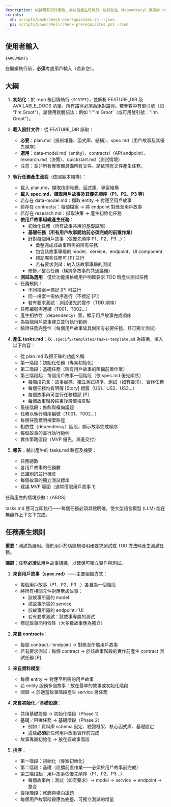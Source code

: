 ```yaml
---
description: 根據現有設計產物，為功能產生可執行、依相依性（dependency）排序的 tasks.md。
scripts:
  sh: scripts/bash/check-prerequisites.sh --json
  ps: scripts/powershell/check-prerequisites.ps1 -Json
---
```


## 使用者輸入

```text
$ARGUMENTS
```

在繼續執行前，**必須**考慮用戶輸入（若非空）。

## 大綱

1. **初始化**：於 repo 根目錄執行 `{SCRIPT}`，並解析 FEATURE_DIR 及 AVAILABLE_DOCS 清單。所有路徑必須為絕對路徑。若參數中有單引號（如 "I'm Groot"），請使用跳脫語法：例如 'I'\''m Groot'（或可用雙引號："I'm Groot"）。

2. **載入設計文件**：從 FEATURE_DIR 讀取：
   - **必要**：plan.md（技術堆疊、函式庫、結構）、spec.md（用戶故事及其優先順序）
   - **選用**：data-model.md（entity）、contracts/（API endpoint）、research.md（決策）、quickstart.md（測試情境）
   - 注意：並非所有專案都具備所有文件。請依現有文件產生任務。

3. **執行任務產生流程**（依照範本結構）：
   - 載入 plan.md，擷取技術堆疊、函式庫、專案結構
   - **載入 spec.md，擷取用戶故事及其優先順序（P1、P2、P3 等）**
   - 若存在 data-model.md：擷取 entity → 對應至用戶故事
   - 若存在 contracts/：每個檔案 → 將 endpoint 對應至用戶故事
   - 若存在 research.md：擷取決策 → 產生初始化任務
   - **依用戶故事組織產生任務**：
     - 初始化任務（所有故事共用的基礎設施）
     - **基礎任務（所有用戶故事開始前必須完成的前置作業）**
     - 針對每個用戶故事（依優先順序 P1、P2、P3...）：
       - 彙整完成該故事所需的所有任務
       - 包含該故事專屬的 model、service、endpoint、UI component
       - 標記哪些任務可 [P] 並行
       - 若有要求測試：納入該故事專屬的測試
     - 修飾／整合任務（橫跨多故事的共通議題）
   - **測試為選用**：僅於功能規格或用戶明確要求 TDD 時產生測試任務
   - 任務規則：
     - 不同檔案＝標記 [P] 可並行
     - 同一檔案＝需依序進行（不標記 [P]）
     - 若有要求測試：測試優先於實作（TDD 順序）
   - 任務編號需連續（T001、T002...）
   - 產生相依性（dependency）圖，顯示用戶故事完成順序
   - 為每個用戶故事建立並行執行範例
   - 驗證任務完整性（每個用戶故事皆具備所有必要任務，且可獨立測試）

4. **產生 tasks.md**：以 `.specify/templates/tasks-template.md` 為結構，填入以下內容：
   - 從 plan.md 取得正確的功能名稱
   - 第一階段：初始化任務（專案初始化）
   - 第二階段：基礎任務（所有用戶故事的阻擋前置作業）
   - 第三階段起：每個用戶故事一個階段（依 spec.md 優先順序）
     - 每階段包含：故事目標、獨立測試標準、測試（如有要求）、實作任務
     - 每個任務均有明確 [Story] 標籤（US1、US2、US3...）
     - 每個故事內可並行任務標記 [P]
     - 每個故事階段結束後設置檢查點
   - 最後階段：修飾與橫向議題
   - 任務以執行順序編號（T001、T002...）
   - 每個任務標明檔案路徑
   - 相依性（dependency）區段，顯示故事完成順序
   - 每個故事的並行執行範例
   - 實作策略區段（MVP 優先，漸進交付）

5. **報告**：輸出產生的 tasks.md 路徑及摘要：
   - 任務總數
   - 各用戶故事的任務數
   - 已識別的並行機會
   - 每個故事的獨立測試標準
   - 建議 MVP 範圍（通常僅限用戶故事 1）

任務產生的情境參數：{ARGS}

tasks.md 應可立即執行——每個任務必須具體明確，使大型語言模型 (LLM) 能在無額外上下文下完成。

## 任務產生規則

**重要**：測試為選用。僅於用戶於功能規格明確要求測試或 TDD 方法時產生測試任務。

**關鍵**：任務**必須**依用戶故事組織，以確保可獨立實作與測試。

1. **來自用戶故事（spec.md）**——主要組織方式：
   - 每個用戶故事（P1、P2、P3...）各自為一個階段
   - 將所有相關元件對應至該故事：
     - 該故事所需的 model
     - 該故事所需的 service
     - 該故事所需的 endpoint／UI
     - 若有要求測試：該故事專屬的測試
   - 標記故事間相依性（大多數故事應為獨立）

2. **來自 contracts**：
   - 每個 contract／endpoint → 對應至所屬用戶故事
   - 若有要求測試：每個 contract → 於該故事階段的實作前產生 contract 測試任務 [P]

3. **來自資料模型**：
   - 每個 entity → 對應至所需的用戶故事
   - 若 entity 服務多個故事：放在最早的故事或初始化階段
   - 關聯 → 於適當故事階段產生 service 層任務

4. **來自初始化／基礎設施**：
   - 共用基礎設施 → 初始化階段（Phase 1）
   - 基礎／阻擋任務 → 基礎階段（Phase 2）
     - 例如：資料庫 schema 設定、驗證框架、核心函式庫、基礎設定
     - 這些**必須**於任何用戶故事實作前完成
   - 故事專屬初始化 → 放在該故事階段

5. **排序**：
   - 第一階段：初始化（專案初始化）
   - 第二階段：基礎（阻擋前置作業——必須於用戶故事前完成）
   - 第三階段起：用戶故事依優先順序（P1、P2、P3...）
     - 每個故事內：測試（如有要求）→ model → service → endpoint → 整合
   - 最後階段：修飾與橫向議題
   - 每個用戶故事階段應為完整、可獨立測試的增量


